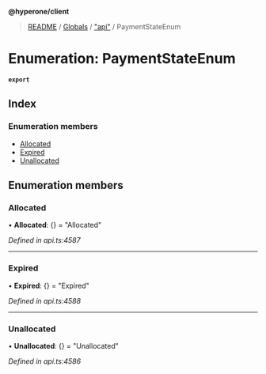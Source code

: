 **@hyperone/client**

> [README](../README.md) / [Globals](../globals.md) / ["api"](../modules/_api_.md) / PaymentStateEnum

# Enumeration: PaymentStateEnum

**`export`** 

## Index

### Enumeration members

* [Allocated](_api_.paymentstateenum.md#allocated)
* [Expired](_api_.paymentstateenum.md#expired)
* [Unallocated](_api_.paymentstateenum.md#unallocated)

## Enumeration members

### Allocated

•  **Allocated**: {} = "Allocated"

*Defined in api.ts:4587*

___

### Expired

•  **Expired**: {} = "Expired"

*Defined in api.ts:4588*

___

### Unallocated

•  **Unallocated**: {} = "Unallocated"

*Defined in api.ts:4586*
